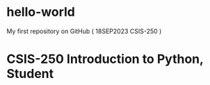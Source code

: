 # hello-world
My first repository on GitHub ( 18SEP2023 CSIS-250 )
# CSIS-250 Introduction to Python, Student 
